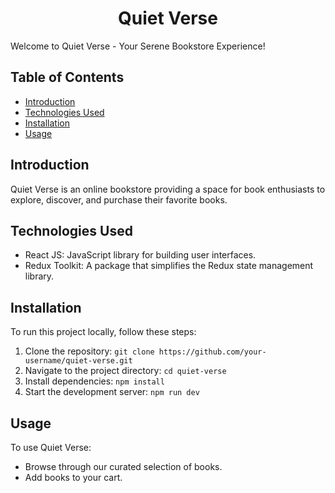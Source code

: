 <h1 align="center">Quiet Verse</h1>

Welcome to Quiet Verse - Your Serene Bookstore Experience!

## Table of Contents

- [Introduction](#introduction)
- [Technologies Used](#technologies-used)
- [Installation](#installation)
- [Usage](#usage)

## Introduction

Quiet Verse is an online bookstore providing a space for book enthusiasts to explore, discover, and purchase their favorite books.

## Technologies Used

- React JS: JavaScript library for building user interfaces.
- Redux Toolkit: A package that simplifies the Redux state management library.

## Installation

To run this project locally, follow these steps:

1. Clone the repository: `git clone https://github.com/your-username/quiet-verse.git`
2. Navigate to the project directory: `cd quiet-verse`
3. Install dependencies: `npm install`
4. Start the development server: `npm run dev`

## Usage

To use Quiet Verse:

- Browse through our curated selection of books.
- Add books to your cart.